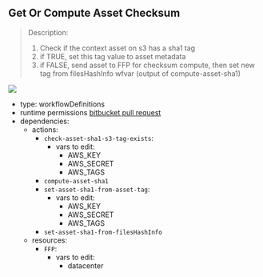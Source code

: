 ## Get Or Compute Asset Checksum

> Description:  
> 1. Check if the context asset on s3 has a sha1 tag  
> 2. if TRUE, set this tag value to asset metadata  
> 3. if FALSE, send asset to FFP for checksum compute, then set new tag from filesHashInfo wfvar (output of compute-asset-sha1)  

![](graph.png)

- type: workflowDefinitions
- runtime permissions [bitbucket pull request](https://bitbucket.org/ooyalaflex/wb-stg/pull-requests/69)
- dependencies:
  - actions:
    - `check-asset-sha1-s3-tag-exists`:
      - vars to edit:
        - AWS_KEY
        - AWS_SECRET
        - AWS_TAGS
    - `compute-asset-sha1`
    - `set-asset-sha1-from-asset-tag`:
      - vars to edit:
        - AWS_KEY
        - AWS_SECRET
        - AWS_TAGS
    - `set-asset-sha1-from-filesHashInfo`
  - resources:
    - `FFP`:
      - vars to edit:
        - datacenter